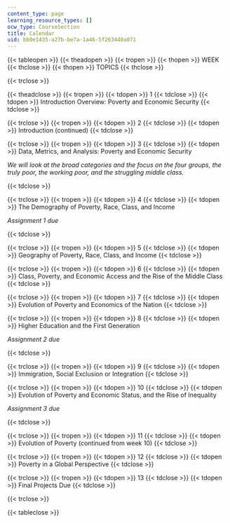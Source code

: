 ```yaml
---
content_type: page
learning_resource_types: []
ocw_type: CourseSection
title: Calendar
uid: bb0e1435-a27b-be7a-1a46-5f263440a071
---
```


{{< tableopen >}}
{{< theadopen >}}
{{< tropen >}}
{{< thopen >}}
WEEK
{{< thclose >}}
{{< thopen >}}
TOPICS
{{< thclose >}}

{{< trclose >}}

{{< theadclose >}}
{{< tropen >}}
{{< tdopen >}}
1
{{< tdclose >}}
{{< tdopen >}}
Introduction Overview: Poverty and Economic Security
{{< tdclose >}}

{{< trclose >}}
{{< tropen >}}
{{< tdopen >}}
2
{{< tdclose >}}
{{< tdopen >}}
Introduction (continued)
{{< tdclose >}}

{{< trclose >}}
{{< tropen >}}
{{< tdopen >}}
3
{{< tdclose >}}
{{< tdopen >}}
Data, Metrics, and Analysis: Poverty and Economic Security

_We will look at the broad categories and the focus on the four groups, the truly poor, the working poor, and the struggling middle class._


{{< tdclose >}}

{{< trclose >}}
{{< tropen >}}
{{< tdopen >}}
4
{{< tdclose >}}
{{< tdopen >}}
The Demography of Poverty, Race, Class, and Income

_Assignment 1 due_


{{< tdclose >}}

{{< trclose >}}
{{< tropen >}}
{{< tdopen >}}
5
{{< tdclose >}}
{{< tdopen >}}
Geography of Poverty, Race, Class, and Income
{{< tdclose >}}

{{< trclose >}}
{{< tropen >}}
{{< tdopen >}}
6
{{< tdclose >}}
{{< tdopen >}}
Class, Poverty, and Economic Access and the Rise of the Middle Class
{{< tdclose >}}

{{< trclose >}}
{{< tropen >}}
{{< tdopen >}}
7
{{< tdclose >}}
{{< tdopen >}}
Evolution of Poverty and Economics of the Nation
{{< tdclose >}}

{{< trclose >}}
{{< tropen >}}
{{< tdopen >}}
8
{{< tdclose >}}
{{< tdopen >}}
Higher Education and the First Generation

_Assignment 2 due_


{{< tdclose >}}

{{< trclose >}}
{{< tropen >}}
{{< tdopen >}}
9
{{< tdclose >}}
{{< tdopen >}}
Immigration, Social Exclusion or Integration
{{< tdclose >}}

{{< trclose >}}
{{< tropen >}}
{{< tdopen >}}
10
{{< tdclose >}}
{{< tdopen >}}
Evolution of Poverty and Economic Status, and the Rise of Inequality

_Assignment 3 due_


{{< tdclose >}}

{{< trclose >}}
{{< tropen >}}
{{< tdopen >}}
11
{{< tdclose >}}
{{< tdopen >}}
Evolution of Poverty (continued from week 10)
{{< tdclose >}}

{{< trclose >}}
{{< tropen >}}
{{< tdopen >}}
12
{{< tdclose >}}
{{< tdopen >}}
Poverty in a Global Perspective
{{< tdclose >}}

{{< trclose >}}
{{< tropen >}}
{{< tdopen >}}
13
{{< tdclose >}}
{{< tdopen >}}
Final Projects Due
{{< tdclose >}}

{{< trclose >}}

{{< tableclose >}}